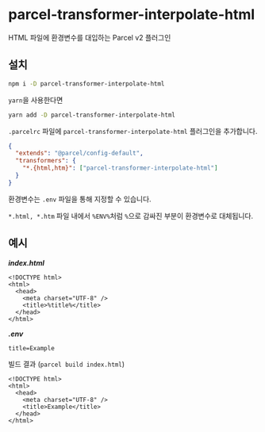 # parcel-transformer-interpolate-html

HTML 파일에 환경변수를 대입하는 Parcel v2 플러그인

## 설치

```bash
npm i -D parcel-transformer-interpolate-html
```

`yarn`을 사용한다면

```bash
yarn add -D parcel-transformer-interpolate-html
```

`.parcelrc` 파일에 `parcel-transformer-interpolate-html` 플러그인을 추가합니다.

```json
{
  "extends": "@parcel/config-default",
  "transformers": {
    "*.{html,htm}": ["parcel-transformer-interpolate-html"]
  }
}
```

환경변수는 `.env` 파일을 통해 지정할 수 있습니다.

`*.html, *.htm` 파일 내에서 `%ENV%`처럼 `%`으로 감싸진 부분이 환경변수로 대체됩니다.

## 예시

_**index.html**_

```
<!DOCTYPE html>
<html>
  <head>
    <meta charset="UTF-8" />
    <title>%title%</title>
  </head>
</html>
```

_**.env**_

```
title=Example
```

빌드 결과 (`parcel build index.html`)

```
<!DOCTYPE html>
<html>
  <head>
    <meta charset="UTF-8" />
    <title>Example</title>
  </head>
</html>
```
